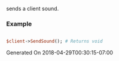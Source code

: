 sends a client sound.
### Example

```perl

$client->SendSound(); # Returns void
```


Generated On 2018-04-29T00:30:15-07:00